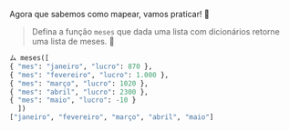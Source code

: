 Agora que sabemos como mapear, vamos praticar! :muscle:


> Defina a função `meses` que dada uma lista com dicionários retorne uma lista de meses. :calendar:
>
``` python
ム meses([
{ "mes": "janeiro", "lucro": 870 },
{ "mes": "fevereiro", "lucro": 1.000 },
{ "mes": "março", "lucro": 1020 },
{ "mes": "abril", "lucro": 2300 },
{ "mes": "maio", "lucro": -10 }
  ])
["janeiro", "fevereiro", "março", "abril", "maio"]
```
